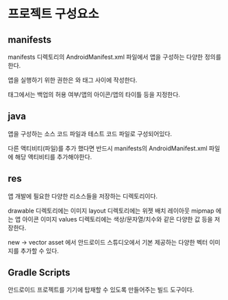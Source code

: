 # 프로젝트 구성요소

## manifests
manifests 디렉토리의 AndroidManifest.xml 파일에서 앱을 구성하는 다양한 정의를 한다.

앱을 실행하기 위한 권한은 <manifest>와 <application> 태그 사이에 작성한다.

<application> 태그에서는 백업의 허용 여부/앱의 아이콘/앱의 타이틀 등을 지정한다.

## java
앱을 구성하는 소스 코드 파일과 테스트 코드 파일로 구성되어있다.

다른 액티비티(파일)를 추가 했다면 반드시 manifests의 AndroidManifest.xml 파일에 해당 액티비티를 추가해야한다.

## res
앱 개발에 필요한 다양한 리소스들을 저장하는 디렉토리이다.

drawable 디렉토리에는 이미지
layout 디렉토리에는 위젯 배치 레이아웃
mipmap 에는 앱 아이콘 이미지
values 디렉토리에는 색상/문자열/치수와 같은 다양한 값 등을 저장한다.

new -> vector asset 에서 안드로이드 스튜디오에서 기본 제공하는 다양한 벡터 이미지를 추가할 수 있다.

## Gradle Scripts
안드로이드 프로젝트를 기기에 탑재할 수 있도록 만들어주는 빌드 도구이다.

